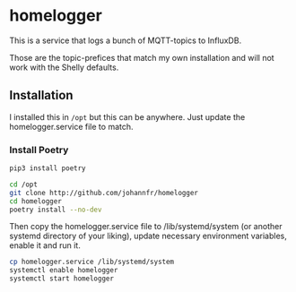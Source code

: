 # homelogger

This is a service that logs a bunch of MQTT-topics to InfluxDB.

Those are the topic-prefices that match my own installation and will not work with the Shelly defaults.

## Installation

I installed this in `/opt` but this can be anywhere. Just update the homelogger.service file to match.

### Install Poetry
```bash
pip3 install poetry
```

```bash
cd /opt
git clone http://github.com/johannfr/homelogger
cd homelogger
poetry install --no-dev
```

Then copy the homelogger.service file to /lib/systemd/system (or another systemd directory of your liking), update necessary environment variables, enable it and run it.

```bash
cp homelogger.service /lib/systemd/system
systemctl enable homelogger
systemctl start homelogger
```
